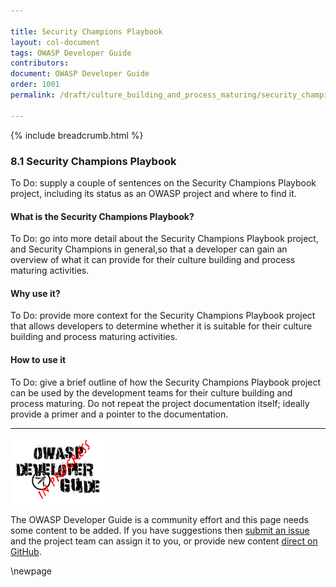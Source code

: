 ```yaml
---

title: Security Champions Playbook
layout: col-document
tags: OWASP Developer Guide
contributors:
document: OWASP Developer Guide
order: 1001
permalink: /draft/culture_building_and_process_maturing/security_champions_playbook/

---
```


{% include breadcrumb.html %}

### 8.1 Security Champions Playbook

To Do: supply a couple of sentences on the Security Champions Playbook project,
including its status as an OWASP project and where to find it.

#### What is the Security Champions Playbook?

To Do: go into more detail about the Security Champions Playbook project,
and Security Champions in general,so that a developer can gain an overview of what it can provide
for their culture building and process maturing activities.

#### Why use it?

To Do: provide more context for the Security Champions Playbook project that allows developers
to determine whether it is suitable for their culture building and process maturing activities.

#### How to use it

To Do: give a brief outline of how the Security Champions Playbook project can be used by the development teams
for their culture building and process maturing.
Do not repeat the project documentation itself; ideally provide a primer and a pointer to the documentation.

----

![Developer Guide](../../assets/images/dg_wip.png "OWASP Developer Guide")

The OWASP Developer Guide is a community effort and this page needs some content to be added.
If you have suggestions then [submit an issue][issue1001] and the project team can assign it to you,
or provide new content [direct on GitHub][edit1001].

[issue1001]: https://github.com/OWASP/www-project-developer-guide/issues/new?labels=enhancement&template=request.md&title=Update:%2010-culture-building-process-maturing/01-security-champions-playbook
[edit1001]: https://github.com/OWASP/www-project-developer-guide/blob/main/draft/10-culture-building-process-maturing/01-security-champions-playbook.md

\newpage
